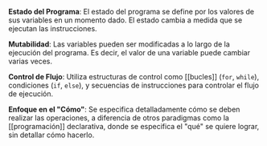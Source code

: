 

**Estado del Programa**: 
El estado del programa se define por los valores de sus variables en un momento dado. 
El estado cambia a medida que se ejecutan las instrucciones.

**Mutabilidad**: 
Las variables pueden ser modificadas a lo largo de la ejecución del programa. 
Es decir, el valor de una variable puede cambiar varias veces.

**Control de Flujo**: 
Utiliza estructuras de control como [[bucles]] (`for`, `while`), condiciones (`if`, `else`), y secuencias de instrucciones para controlar el flujo de ejecución.

**Enfoque en el "Cómo"**: 
Se especifica detalladamente cómo se deben realizar las operaciones, a diferencia de otros paradigmas como la [[programación]] declarativa, donde se especifica el "qué" se quiere lograr, sin detallar cómo hacerlo.